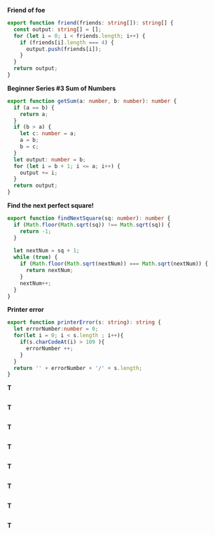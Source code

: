 **Friend of foe**

```TypeScript
export function friend(friends: string[]): string[] { 
  const output: string[] = [];
  for (let i = 0; i < friends.length; i++) {
    if (friends[i].length === 4) {
      output.push(friends[i]);
    }
  }
  return output;
}
```

**Beginner Series #3 Sum of Numbers**

```TypeScript
export function getSum(a: number, b: number): number {
  if (a == b) {
    return a;
  }
  if (b > a) {
    let c: number = a;
    a = b;
    b = c;
  }
  let output: number = b;
  for (let i = b + 1; i <= a; i++) {
    output += i;
  }
  return output;
}
```

**Find the next perfect square!**

```TypeScript
export function findNextSquare(sq: number): number {
  if (Math.floor(Math.sqrt(sq)) !== Math.sqrt(sq)) {
    return -1;
  }
  
  let nextNum = sq + 1;
  while (true) {
    if (Math.floor(Math.sqrt(nextNum)) === Math.sqrt(nextNum)) {
      return nextNum;
    }
    nextNum++;
  }
}

```

**Printer error**

```TypeScript
export function printerError(s: string): string {
  let errorNumber:number = 0;
  for(let i = 0; i < s.length ; i++){
    if(s.charCodeAt(i) > 109 ){
      errorNumber ++;
    }
  }
  return '' + errorNumber + '/' + s.length;
}
```

**T**

```TypeScript

```

**T**

```TypeScript

```

**T**

```TypeScript

```

**T**

```TypeScript

```

**T**

```TypeScript

```

**T**

```TypeScript

```

**T**

```TypeScript

```

**T**

```TypeScript

```